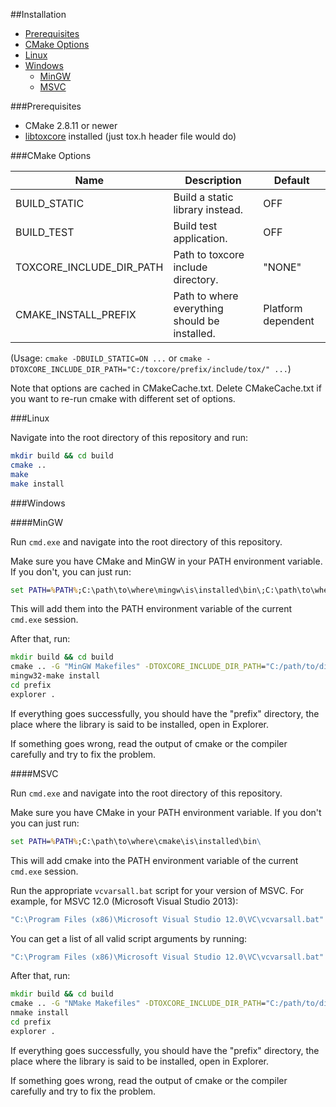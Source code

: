##Installation
- [Prerequisites](#prerequisites)
- [CMake Options](#cmake-options)
- [Linux](#linux)
- [Windows](#windows)
  - [MinGW](#mingw)
  - [MSVC](#msvc)


###Prerequisites

  - CMake 2.8.11 or newer
  - [libtoxcore](https://github.com/irungentoo/toxcore) installed (just tox.h header file would do)


###CMake Options

Name | Description | Default
---|---|---
|BUILD_STATIC | Build a static library instead. | OFF
|BUILD_TEST | Build test application. | OFF
|TOXCORE_INCLUDE_DIR_PATH | Path to toxcore include directory. | "NONE"
|CMAKE_INSTALL_PREFIX | Path to where everything should be installed. | Platform dependent

(Usage: `cmake -DBUILD_STATIC=ON ...` or `cmake -DTOXCORE_INCLUDE_DIR_PATH="C:/toxcore/prefix/include/tox/" ...`)

Note that options are cached in CMakeCache.txt. Delete CMakeCache.txt if you want to re-run cmake with different set of options.

###Linux

Navigate into the root directory of this repository and run:

```sh
mkdir build && cd build
cmake ..
make
make install
```

###Windows

####MinGW

Run `cmd.exe` and navigate into the root directory of this repository.

Make sure you have CMake and MinGW in your PATH environment variable. If you don't, you can just run:

```cmd
set PATH=%PATH%;C:\path\to\where\mingw\is\installed\bin\;C:\path\to\where\cmake\is\installed\bin\
```

This will add them into the PATH environment variable of the current `cmd.exe` session.

After that, run:

```cmd
mkdir build && cd build
cmake .. -G "MinGW Makefiles" -DTOXCORE_INCLUDE_DIR_PATH="C:/path/to/directory/containing/tox.h/" -DCMAKE_INSTALL_PREFIX="prefix"
mingw32-make install
cd prefix
explorer .
```

If everything goes successfully, you should have the "prefix" directory, the place where the library is said to be installed, open in Explorer.

If something goes wrong, read the output of cmake or the compiler carefully and try to fix the problem.

####MSVC

Run `cmd.exe` and navigate into the root directory of this repository.

Make sure you have CMake in your PATH environment variable. If you don't you can just run:

```cmd
set PATH=%PATH%;C:\path\to\where\cmake\is\installed\bin\
```

This will add cmake into the PATH environment variable of the current `cmd.exe` session.

Run the appropriate `vcvarsall.bat` script for your version of MSVC. For example, for MSVC 12.0 (Microsoft Visual Studio 2013):
```cmd
"C:\Program Files (x86)\Microsoft Visual Studio 12.0\VC\vcvarsall.bat" x86
```

You can get a list of all valid script arguments by running:
```cmd
"C:\Program Files (x86)\Microsoft Visual Studio 12.0\VC\vcvarsall.bat" help
```

After that, run:

```cmd
mkdir build && cd build
cmake .. -G "NMake Makefiles" -DTOXCORE_INCLUDE_DIR_PATH="C:/path/to/directory/containing/tox.h/" -DCMAKE_INSTALL_PREFIX="prefix"
nmake install
cd prefix
explorer .
```

If everything goes successfully, you should have the "prefix" directory, the place where the library is said to be installed, open in Explorer.

If something goes wrong, read the output of cmake or the compiler carefully and try to fix the problem.
